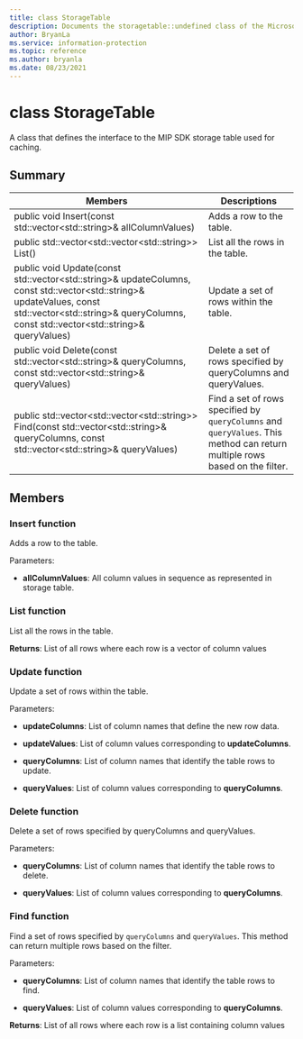 ```yaml
---
title: class StorageTable 
description: Documents the storagetable::undefined class of the Microsoft Information Protection (MIP) SDK.
author: BryanLa
ms.service: information-protection
ms.topic: reference
ms.author: bryanla
ms.date: 08/23/2021
---
```


# class StorageTable 
A class that defines the interface to the MIP SDK storage table used for caching.
  
## Summary
 Members                        | Descriptions                                
--------------------------------|---------------------------------------------
public void Insert(const std::vector\<std::string\>& allColumnValues)  |  Adds a row to the table.
public std::vector\<std::vector\<std::string\>\> List()  |  List all the rows in the table.
public void Update(const std::vector\<std::string\>& updateColumns, const std::vector\<std::string\>& updateValues, const std::vector\<std::string\>& queryColumns, const std::vector\<std::string\>& queryValues)  |  Update a set of rows within the table.
public void Delete(const std::vector\<std::string\>& queryColumns, const std::vector\<std::string\>& queryValues)  |  Delete a set of rows specified by queryColumns and queryValues.
public std::vector\<std::vector\<std::string\>\> Find(const std::vector\<std::string\>& queryColumns, const std::vector\<std::string\>& queryValues)  |  Find a set of rows specified by `queryColumns` and `queryValues`. This method can return multiple rows based on the filter.
  
## Members
  
### Insert function
Adds a row to the table.

Parameters:  
* **allColumnValues**: All column values in sequence as represented in storage table.


  
### List function
List all the rows in the table.

  
**Returns**: List of all rows where each row is a vector of column values
  
### Update function
Update a set of rows within the table.

Parameters:  
* **updateColumns**: List of column names that define the new row data. 


* **updateValues**: List of column values corresponding to **updateColumns**. 


* **queryColumns**: List of column names that identify the table rows to update. 


* **queryValues**: List of column values corresponding to **queryColumns**.


  
### Delete function
Delete a set of rows specified by queryColumns and queryValues.

Parameters:  
* **queryColumns**: List of column names that identify the table rows to delete. 


* **queryValues**: List of column values corresponding to **queryColumns**.


  
### Find function
Find a set of rows specified by `queryColumns` and `queryValues`. This method can return multiple rows based on the filter.

Parameters:  
* **queryColumns**: List of column names that identify the table rows to find. 


* **queryValues**: List of column values corresponding to **queryColumns**.



  
**Returns**: List of all rows where each row is a list containing column values